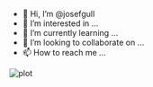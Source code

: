 - 👋 Hi, I’m @josefgull
- 👀 I’m interested in ...
- 🌱 I’m currently learning ...
- 💞️ I’m looking to collaborate on ...
- 📫 How to reach me ...

![plot](https://media.giphy.com/media/1sv8vtuj5vF2eV7K8W/giphy.gif)


<!---
josefgull/josefgull is a ✨ special ✨ repository because its `README.md` (this file) appears on your GitHub profile.
You can click the Preview link to take a look at your changes.
--->
